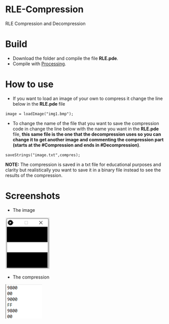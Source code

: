 # RLE-Compression
RLE Compression and Decompression

# Build

- Download the folder and compile the file **RLE.pde**.
- Compile with [Processing](https://processing.org).

# How to use

- If you want to load an image of your own to compress it change the line below in the **RLE.pde** file
```processing
image = loadImage("img1.bmp");
```
- To change the name of the file that you want to save the compression code in change the line below with the name you want in the **RLE.pde** file, **this same file is the one that the decompression uses so you can change it to get another image and commenting the compression part (starts at the #Compression and ends in #Decompression)**.
```processing
saveStrings("image.txt",compres);
```
**NOTE:** The compression is saved in a txt file for educational purposes and clarity but realistically you want to save it in a binary file instead to see the results of the compression.

# Screenshots

- The image
<img src = "Screenshots\Screenshot_1.png" title = image >

- The compression
<img src = "Screenshots\Screenshot_2.png" title = compression >
